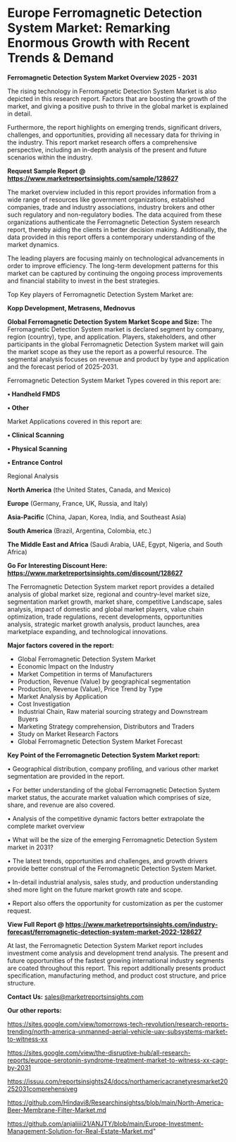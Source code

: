 # Europe Ferromagnetic Detection System Market: Remarking Enormous Growth with Recent Trends & Demand

<Strong> Ferromagnetic Detection System Market Overview 2025 - 2031</strong>

The rising technology in Ferromagnetic Detection System Market is also depicted in this research report. Factors that are boosting the growth of the market, and giving a positive push to thrive in the global market is explained in detail.

Furthermore, the report highlights on emerging trends, significant drivers, challenges, and opportunities, providing all necessary data for thriving in the industry. This report market research offers a comprehensive perspective, including an in-depth analysis of the present and future scenarios within the industry.

<strong>Request Sample Report @ <a href=https://www.marketreportsinsights.com/sample/128627>https://www.marketreportsinsights.com/sample/128627</a></strong>

The market overview included in this report provides information from a wide range of resources like government organizations, established companies, trade and industry associations, industry brokers and other such regulatory and non-regulatory bodies. The data acquired from these organizations authenticate the Ferromagnetic Detection System research report, thereby aiding the clients in better decision making. Additionally, the data provided in this report offers a contemporary understanding of the market dynamics.

The leading players are focusing mainly on technological advancements in order to improve efficiency. The long-term development patterns for this market can be captured by continuing the ongoing process improvements and financial stability to invest in the best strategies.

Top Key players of Ferromagnetic Detection System Market are:

<strong>Kopp Development, Metrasens, Mednovus</strong>

<strong><b>Global Ferromagnetic Detection System Market Scope and Size:</b></strong>
The Ferromagnetic Detection System market is declared segment by company, region (country), type, and application. Players, stakeholders, and other participants in the global Ferromagnetic Detection System market will gain the market scope as they use the report as a powerful resource. The segmental analysis focuses on revenue and product by type and application and the forecast period of 2025-2031.

Ferromagnetic Detection System Market Types covered in this report are:

<strong>• Handheld FMDS

• Other</strong>

Market Applications covered in this report are:

<strong>• Clinical Scanning

• Physical Scanning

• Entrance Control</strong> 

Regional Analysis

<strong>North America</strong> (the United States, Canada, and Mexico)

<strong>Europe</strong> (Germany, France, UK, Russia, and Italy)

<strong>Asia-Pacific</strong> (China, Japan, Korea, India, and Southeast Asia)

<strong>South America</strong> (Brazil, Argentina, Colombia, etc.)

<strong>The Middle East and Africa</strong> (Saudi Arabia, UAE, Egypt, Nigeria, and South Africa)

<strong>Go For Interesting Discount Here: <a href=https://www.marketreportsinsights.com/discount/128627>https://www.marketreportsinsights.com/discount/128627</a></strong>

The Ferromagnetic Detection System market report provides a detailed analysis of global market size, regional and country-level market size, segmentation market growth, market share, competitive Landscape, sales analysis, impact of domestic and global market players, value chain optimization, trade regulations, recent developments, opportunities analysis, strategic market growth analysis, product launches, area marketplace expanding, and technological innovations.

<strong><b>Major factors covered in the report:</b></strong>
<ul>
  <li>Global Ferromagnetic Detection System Market </li>
  <li>Economic Impact on the Industry</li>
  <li>Market Competition in terms of Manufacturers</li>
  <li>Production, Revenue (Value) by geographical segmentation</li>
  <li>Production, Revenue (Value), Price Trend by Type</li>
  <li>Market Analysis by Application</li>
  <li>Cost Investigation</li>
  <li>Industrial Chain, Raw material sourcing strategy and Downstream Buyers</li>
  <li>Marketing Strategy comprehension, Distributors and Traders</li>
  <li>Study on Market Research Factors</li>
  <li>Global Ferromagnetic Detection System Market Forecast</li>
</ul>

<strong><b>Key Point of the Ferromagnetic Detection System Market report:</b></strong>

• Geographical distribution, company profiling, and various other market segmentation are provided in the report.

• For better understanding of the global Ferromagnetic Detection System market status, the accurate market valuation which comprises of size, share, and revenue are also covered.

• Analysis of the competitive dynamic factors better extrapolate the complete market overview

• What will be the size of the emerging Ferromagnetic Detection System market in 2031?

• The latest trends, opportunities and challenges, and growth drivers provide better construal of the Ferromagnetic Detection System Market.

• In-detail industrial analysis, sales study, and production understanding shed more light on the future market growth rate and scope.

• Report also offers the opportunity for customization as per the customer request.

<strong><b>View Full Report @ <a href=https://www.marketreportsinsights.com/industry-forecast/ferromagnetic-detection-system-market-2022-128627>https://www.marketreportsinsights.com/industry-forecast/ferromagnetic-detection-system-market-2022-128627</a></b></strong>


At last, the Ferromagnetic Detection System Market report includes investment come analysis and development trend analysis. The present and future opportunities of the fastest growing international industry segments are coated throughout this report. This report additionally presents product specification, manufacturing method, and product cost structure, and price structure.

<strong>Contact Us:</strong>
sales@marketreportsinsights.com

<strong>Our other reports:</strong>

<a href=https://sites.google.com/view/tomorrows-tech-revolution/research-reports-trending/north-america-unmanned-aerial-vehicle-uav-subsystems-market-to-witness-xx>https://sites.google.com/view/tomorrows-tech-revolution/research-reports-trending/north-america-unmanned-aerial-vehicle-uav-subsystems-market-to-witness-xx</a>

<a href=https://sites.google.com/view/the-disruptive-hub/all-research-reports/europe-serotonin-syndrome-treatment-market-to-witness-xx-cagr-by-2031>https://sites.google.com/view/the-disruptive-hub/all-research-reports/europe-serotonin-syndrome-treatment-market-to-witness-xx-cagr-by-2031</a>

<a href=https://issuu.com/reportsinsights24/docs/northamericacranetyresmarket20252031comprehensiveg>https://issuu.com/reportsinsights24/docs/northamericacranetyresmarket20252031comprehensiveg</a>

<a href=https://github.com/Hindavi8/Researchinsightss/blob/main/North-America-Beer-Membrane-Filter-Market.md>https://github.com/Hindavi8/Researchinsightss/blob/main/North-America-Beer-Membrane-Filter-Market.md</a>

<a href=https://github.com/anjaliiii21/ANJTY/blob/main/Europe-Investment-Management-Solution-for-Real-Estate-Market.md>https://github.com/anjaliiii21/ANJTY/blob/main/Europe-Investment-Management-Solution-for-Real-Estate-Market.md</a>"
